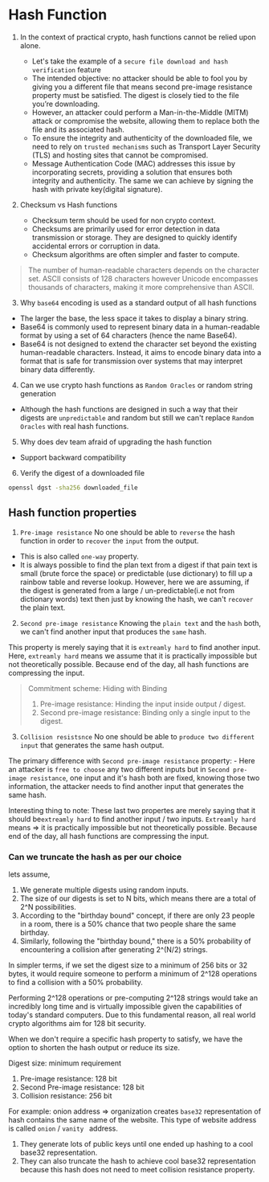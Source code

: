 # Hash Function

1. In the context of practical crypto, hash functions cannot be relied upon alone.
    - Let's take the example of a `secure file download and hash verification` feature
    - The intended objective: no attacker should be able to fool you by giving you a different file that means second pre-image resistance property must be satisfied. The digest is closely tied to the file you’re downloading.
    - However, an attacker could perform a Man-in-the-Middle (MITM) attack or compromise the website, allowing them to replace both the file and its associated hash.
    - To ensure the integrity and authenticity of the downloaded file, we need to rely on `trusted mechanisms` such as Transport Layer Security (TLS) and hosting sites that cannot be compromised.
    - Message Authentication Code (MAC) addresses this issue by incorporating secrets, providing a solution that ensures both integrity and authenticity. The same we can achieve by signing the hash with private key(digital signature).

2. Checksum vs Hash functions
    - Checksum term should be used for non crypto context.
    - Checksums are primarily used for error detection in data transmission or storage. They are designed to quickly identify accidental errors or corruption in data.
    - Checksum algorithms are often simpler and faster to compute. 

> The number of human-readable characters depends on the character set. ASCII consists of 128 characters however Unicode encompasses thousands of characters, making it more comprehensive than ASCII.

3. Why `base64` encoding is used as a standard output of all hash functions
- The larger the base, the less space it takes to display a binary string. 
- Base64 is commonly used to represent binary data in a human-readable format by using a set of 64 characters (hence the name Base64).
- Base64 is not designed to extend the character set beyond the existing human-readable characters. Instead, it aims to encode binary data into a format that is safe for transmission over systems that may interpret binary data differently.

4. Can we use crypto hash functions as `Random Oracles` or random string generation
- Although the hash functions are designed in such a way that their digests are `unpredictable` and random but still we can't replace `Random Oracles` with real hash functions.

5. Why does dev team afraid of upgrading the hash function
- Support backward compatibility

6. Verify the digest of a downloaded file
```bash
openssl dgst -sha256 downloaded_file
```

## Hash function properties
1. `Pre-image resistance` 
No one should be able to `reverse` the hash function in order to `recover` the `input` from the output.

- This is also called `one-way` property.
- It is always possible to find the plan text from a digest if that pain text is small (brute force the space) or predictable (use dictionary) to fill up a rainbow table and reverse lookup. However, here we are assuming, if the digest is generated from a large / un-predictable(i.e not from dictionary words) text then just by knowing the hash, we can't `recover` the plain text.
    
2. `Second pre-image resistance`
Knowing the `plain text` and the `hash` both, we can't find another input that produces the `same` hash.

This property is merely saying that it is `extreamly hard` to find another input.
Here, `extreamly hard` means we assume that it is practically impossible but not theoretically possible. Because end of the day, all hash functions are compressing the input.

> Commitment scheme: Hiding with Binding
> 1. Pre-image resistance: Hinding the input inside output / digest.
> 2. Second pre-image resistance: Binding only a single input to the digest.

3. `Collision resistsnce`
No one should be able to `produce two different input` that generates the same hash output.

The primary difference with `Second pre-image resistance` property:
    - Here an attacker is `free to choose` any two different inputs but in `Second pre-image resistance`, one input and it's hash both are fixed, knowing those two information, the attacker needs to find another input that generates the same hash.

Interesting thing to note: These last two propertes are merely saying that it should be`extreamly hard` to find another input / two inputs.
`Extreamly hard` means => it is practically impossible but not theoretically possible. Because end of the day, all hash functions are compressing the input.

### Can we truncate the hash as per our choice
lets assume,
1. We generate multiple digests using random inputs.
2. The size of our digests is set to N bits, which means there are a total of 2^N possibilities.
3. According to the "birthday bound" concept, if there are only 23 people in a room, there is a 50% chance that two people share the same birthday.
4. Similarly, following the "birthday bound," there is a 50% probability of encountering a collision after generating 2^(N/2) strings.

In simpler terms, if we set the digest size to a minimum of 256 bits or 32 bytes, it would require someone to perform a minimum of 2^128 operations to find a collision with a 50% probability.

Performing 2^128 operations or pre-computing 2^128 strings would take an incredibly long time and is virtually impossible given the capabilities of today's standard computers. Due to this fundamental reason, all real world crypto algorithms aim for 128 bit security.

When we don't require a specific hash property to satisfy, we have the option to shorten the hash output or reduce its size.

Digest size: minimum requirement

1. Pre-image resistance: 128 bit
2. Second Pre-image resistance: 128 bit
3. Collision resistance: 256 bit

For example: onion address => organization creates `base32` representation of hash contains the same name of the website. This type of website address is called `onion` /  `vanity ` address. 

1. They generate lots of public keys until one ended up hashing to a cool base32 representation.
2. They can also truncate the hash to achieve cool base32 representation because this hash does not need to meet collision resistance property.
